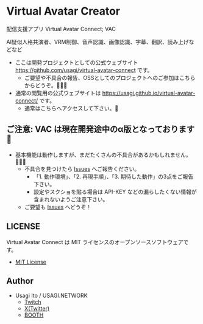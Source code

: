 # Virtual Avatar Creator

配信支援アプリ Virtual Avatar Connect; VAC

AI疑似人格共演者、VRM制御、音声認識、画像認識、字幕、翻訳、読み上げなどなど

- ここは開発プロジェクトとしての公式ウェブサイト <https://github.com/usagi/virtual-avatar-connect> です。
  - ご要望や不具合の報告、OSSとしてのプロジェクトへのご参加はこちらからどうぞ。🙇🏼‍♀️
- 通常の閲覧用の公式ウェブサイトは <https://usagi.github.io/virtual-avatar-connect/> です。
  - 通常はこちらへアクセスして下さい。🙏

## ご注意: VAC は現在開発途中のα版となっております🙏

- 基本機能は動作しますが、まだたくさんの不具合があるかもしれません。🙇🏼‍♀️
  - 不具合を見つけたら [Issues] へご報告ください。
    - 「1. 動作環境」、「2. 再現手順」、「3. 期待した動作」の3点をご報告下さい。
    - 設定やスクショを貼る場合は API-KEY などの漏らしたくない情報が含まれないようご注意下さい。
  - ご要望も [Issues] へどうぞ！

[Issues]:https://github.com/usagi/virtual-avatar-connect/issues

## LICENSE

Virtual Avatar Connect は MIT ライセンスのオープンソースソフトウェアです。

- [MIT License](LICENSE)

## Author

- Usagi Ito / USAGI.NETWORK
  - [Twitch](https://www.twitch.tv/usaginetwork)
  - [X(Twitter)](https://twitter.com/usagi_network)
  - [BOOTH](https://usagi-network.booth.pm/)
